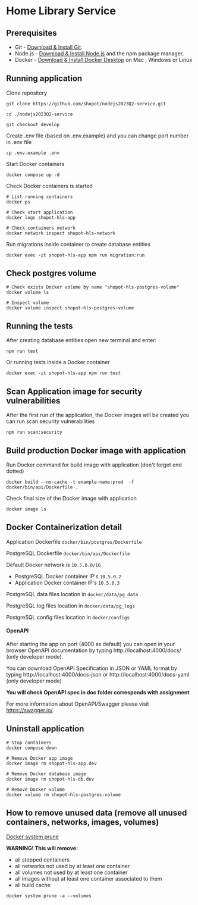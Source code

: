 # Home Library Service

## Prerequisites

- Git - [Download & Install Git](https://git-scm.com/downloads).
- Node.js - [Download & Install Node.js](https://nodejs.org/en/download/) and the npm package manager.
- Docker - [Download & Install Docker Desktop](https://docs.docker.com/desktop/) on Mac , Windows or Linux

## Running application

Clone repository

```shell
git clone https://github.com/shopot/nodejs2023Q2-service.git
```

```shell
cd ./nodejs2023Q2-service
```

```shell
git checkout develop
```

Create .env file (based on .env.example)
and you can change port number in .env file

```shell
cp .env.example .env
```

Start Docker containers

```shell
docker compose up -d
```

Check Docker containers is started

```shell
# List running containers
docker ps

# Check start application
docker logs shopot-hls-app

# Check containers network
docker network inspect shopot-hls-network
```

Run migrations inside container to create database entities

```shell
docker exec -it shopot-hls-app npm run migration:run
```

## Check postgres volume

```shell
# Check exists Docker volume by name "shopot-hls-postgres-volume"
docker volume ls

# Inspect volume
docker volume inspect shopot-hls-postgres-volume
```

## Running the tests

After creating database entities open new terminal and enter:

```shell
npm run test
```

Or running tests inside a Docker container

```shell
docker exec -it shopot-hls-app npm run test
```

## Scan Application image for security vulnerabilities

After the first run of the application, the Docker images will be created you can run scan security vulnerabilities

```shell
npm run scan:security
```

## Build production Docker image with application

Run Docker command for build image with application (don't forget end dotted)

```shell
docker build --no-cache -t example-name:prod  -f docker/bin/api/Dockerfile .
```

Check final size of the Docker image with application

```shell
docker image ls
```

## Docker Containerization detail

Application Dockerfile `docker/bin/postgres/Dockerfile`

PostgreSQL Dockerfile `docker/bin/api/Dockerfile`

Default Docker network is `10.5.0.0/16`

- PostgreSQL Docker container IP's `10.5.0.2`
- Application Docker container IP's `10.5.0.3`

PostgreSQL data files location in `docker/data/pg_data`

PostgreSQL log files location in `docker/data/pg_logs`

PostgreSQL config files location in `docker/configs`

#### OpenAPI

After starting the app on port (4000 as default) you can open
in your browser OpenAPI documentation by typing http://localhost:4000/docs/ (only developer mode).

You can download OpenAPI Specification in JSON or YAML format by typing http://localhost:4000/docs-json
or http://localhost:4000/docs-yaml (only developer mode)

**You will check OpenAPI spec in doc folder corresponds with assignment**

For more information about OpenAPI/Swagger please visit https://swagger.io/.


## Uninstall application

```shell
# Stop containers
docker compose down

# Remove Docker app image
docker image rm shopot-hls-app.dev

# Remove Docker database image
docker image rm shopot-hls-db.dev

# Remove Docker volume
docker volume rm shopot-hls-postgres-volume
```
## How to remove unused data (remove all unused containers, networks, images, volumes)

[Docker system prune](https://docs.docker.com/engine/reference/commandline/system_prune/)

**WARNING! This will remove:**
  - all stopped containers
  - all networks not used by at least one container
  - all volumes not used by at least one container
  - all images without at least one container associated to them
  - all build cache

```shell
docker system prune -a --volumes
```
